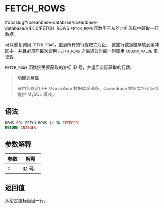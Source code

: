 FETCH_ROWS 
===============================
#docslug#/oceanbase-database/oceanbase-database/V4.0.0/FETCH_ROWS
`FETCH_ROWS` 函数用于从给定的游标中获取一行数据。

可以重复调用 `FETCH_ROWS`，直到所有的行提取完为止。 这些行数据被存放到缓冲区中，并且必须在每次调用 `FETCH_ROWS` 之后通过为每一列调用 `COLUMN_VALUE` 来读取。

`FETCH_ROWS` 函数接受要获取的游标 ID 号，并返回实际获取的行数。

>**功能适用性**
>
>该内容仅适用于 OceanBase 数据库企业版。OceanBase 数据库社区版仅提供 MySQL 模式。

语法 
-----------

```sql
DBMS_SQL.FETCH_ROWS (c IN INTEGER)
RETURN INTEGER;
```



参数解释 
-------------------------



| **参数** | **解释** |
|--------|--------|
| c      | ID 号。  |



返回值 
------------------------

从给定游标返回一行。
